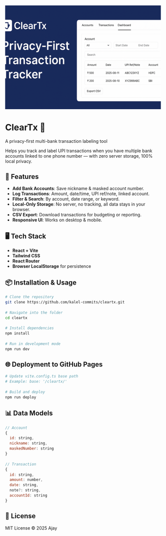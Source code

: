 <p align="center">
  <img src="assets/banner.png" alt="ClearTx Banner" width="800">
</p>

# ClearTx 🏦

A privacy-first multi-bank transaction labeling tool

Helps you track and label UPI transactions when you have multiple bank accounts linked to one phone number — with zero server storage, 100% local privacy.

## 🚀 Features

- **Add Bank Accounts**: Save nickname & masked account number.
- **Log Transactions**: Amount, date/time, UPI ref/note, linked account.
- **Filter & Search**: By account, date range, or keyword.
- **Local-Only Storage**: No server, no tracking, all data stays in your browser.
- **CSV Export**: Download transactions for budgeting or reporting.
- **Responsive UI**: Works on desktop & mobile.

## 🖥️ Tech Stack

- **React + Vite**
- **Tailwind CSS**
- **React Router**
- **Browser LocalStorage** for persistence

## 📦 Installation & Usage

```bash
# Clone the repository
git clone https://github.com/kalel-commits/cleartx.git

# Navigate into the folder
cd cleartx

# Install dependencies
npm install

# Run in development mode
npm run dev
```

## 🌐 Deployment to GitHub Pages

```bash
# Update vite.config.ts base path
# Example: base: '/cleartx/'

# Build and deploy
npm run deploy
```

## 📊 Data Models

```js
// Account
{
  id: string,
  nickname: string,
  maskedNumber: string
}

// Transaction
{
  id: string,
  amount: number,
  date: string,
  note?: string,
  accountId: string
}
```

## 📜 License

MIT License © 2025 Ajay
